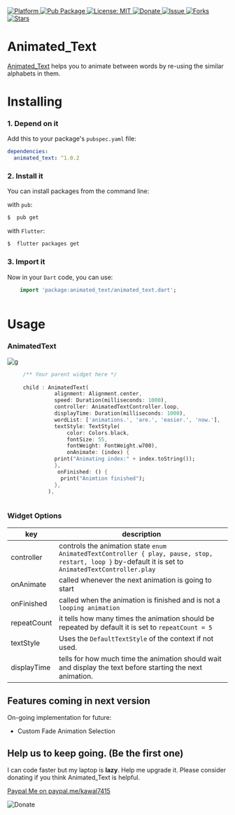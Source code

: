   <a href="https://flutter.io">  
    <img src="https://img.shields.io/badge/Platform-Flutter-yellow.svg"  
      alt="Platform" />  
  </a> 
   <a href="https://pub.dartlang.org/packages/animated_text">  
    <img src="https://img.shields.io/pub/v/animated_text.svg"  
      alt="Pub Package" />  
  </a>
   <a href="https://opensource.org/licenses/MIT">  
    <img src="https://img.shields.io/badge/License-MIT-red.svg"  
      alt="License: MIT" />  
  </a>  
   <a href="https://www.paypal.me/kawal7415">  
    <img src="https://img.shields.io/badge/Donate-PayPal-green.svg"  
      alt="Donate" />  
  </a>
   <a href="https://github.com/kawal7415/animated_text/issues">  
    <img src="https://img.shields.io/github/issues/kawal7415/animated_text"  
      alt="Issue" />  
  </a> 
   <a href="https://github.com/kawal7415/animated_text/network">  
    <img src="https://img.shields.io/github/forks/kawal7415/animated_text"  
      alt="Forks" />  
  </a> 
   <a href="https://github.com/kawal7415/animated_text/stargazers">  
    <img src="https://img.shields.io/github/stars/kawal7415/animated_text"  
      alt="Stars" />  
  </a>

# Animated_Text

[Animated_Text](https://www.pub.dev/packages/animated_text) helps you to animate between words by re-using the similar alphabets in them.


# Installing

### 1. Depend on it
Add this to your package's `pubspec.yaml` file:

```yaml
dependencies:
  animated_text: ^1.0.2
```

### 2. Install it

You can install packages from the command line:

with `pub`:

```css
$  pub get
```

with `Flutter`:

```css
$  flutter packages get
```

### 3. Import it

Now in your `Dart` code, you can use: 

````dart
    import 'package:animated_text/animated_text.dart';
    
````


# Usage

 ### AnimatedText
 
 
![g](https://media.giphy.com/media/UVetccR4n3V38DUTmE/giphy.gif)

 
 ````dart
      /** Your parent widget here */
      
      child : AnimatedText(
                alignment: Alignment.center,
                speed: Duration(milliseconds: 1000),
                controller: AnimatedTextController.loop,
                displayTime: Duration(milliseconds: 1000),
                wordList: ['animations.', 'are.', 'easier.', 'now.'],
                textStyle: TextStyle(
                    color: Colors.black,
                    fontSize: 55,
                    fontWeight: FontWeight.w700),
                    onAnimate: (index) {
                print("Animating index:" + index.toString());
                },
                 onFinished: () {
                  print("Animtion finished");
                },
              ),
      
   ````

### Widget Options
key | description
------------ | -------------
 controller | controls the animation state ````enum AnimatedTextController { play, pause, stop, restart, loop }```` by-default it is set to ````AnimatedTextController.play````
 onAnimate | called whenever the next animation is going to start
 onFinished | called when the animation is finished and is not a ````looping animation````
 repeatCount | it tells how many times the animation should be repeated by default it is set to ````repeatCount = 5````
 textStyle | Uses the ````DefaultTextStyle```` of the context if not used.
 displayTime | tells for how much time the animation should wait and display the text before starting the next animation.
 
 
## Features coming in next version
On-going implementation for future:
- Custom Fade Animation Selection

## Help us to keep going. (Be the first one)

I can code faster but my laptop is **lazy**. Help me upgrade it. Please consider donating if you think Animated_Text is helpful. 

[Paypal Me on paypal.me/kawal7415](https://www.paypal.me/kawal7415)

<img src="https://github.com/kawal7415/animated_text/blob/master/support-us.gif?raw=true"  
      alt="Donate" />
